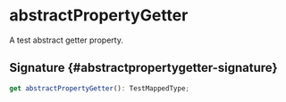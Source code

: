 # abstractPropertyGetter

A test abstract getter property.

## Signature {#abstractpropertygetter-signature}

```typescript
get abstractPropertyGetter(): TestMappedType;
```

